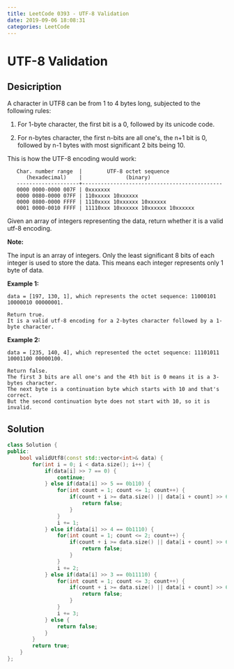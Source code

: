 ```yaml
---
title: LeetCode 0393 - UTF-8 Validation
date: 2019-09-06 18:08:31
categories: LeetCode
---
```

# UTF-8 Validation

<!--more-->

## Desicription


A character in UTF8 can be from 1 to 4 bytes long, subjected to the following rules:

1. For 1-byte character, the first bit is a 0, followed by its unicode code.

2. For n-bytes character, the first n-bits are all one's, the n+1 bit is 0, followed by n-1 bytes with most significant 2 bits being 10.
   
This is how the UTF-8 encoding would work:

```
   Char. number range  |        UTF-8 octet sequence
      (hexadecimal)    |              (binary)
   --------------------+---------------------------------------------
   0000 0000-0000 007F | 0xxxxxxx
   0000 0080-0000 07FF | 110xxxxx 10xxxxxx
   0000 0800-0000 FFFF | 1110xxxx 10xxxxxx 10xxxxxx
   0001 0000-0010 FFFF | 11110xxx 10xxxxxx 10xxxxxx 10xxxxxx
```

Given an array of integers representing the data, return whether it is a valid utf-8 encoding.

**Note:**

The input is an array of integers. Only the least significant 8 bits of each integer is used to store the data. This means each integer represents only 1 byte of data.

**Example 1:**

```
data = [197, 130, 1], which represents the octet sequence: 11000101 10000010 00000001.

Return true.
It is a valid utf-8 encoding for a 2-bytes character followed by a 1-byte character.
```

**Example 2:**

```
data = [235, 140, 4], which represented the octet sequence: 11101011 10001100 00000100.

Return false.
The first 3 bits are all one's and the 4th bit is 0 means it is a 3-bytes character.
The next byte is a continuation byte which starts with 10 and that's correct.
But the second continuation byte does not start with 10, so it is invalid.
```

## Solution

```cpp
class Solution {
public:
    bool validUtf8(const std::vector<int>& data) {
        for(int i = 0; i < data.size(); i++) {
            if(data[i] >> 7 == 0) {
                continue;
            } else if(data[i] >> 5 == 0b110) {
                for(int count = 1; count <= 1; count++) {
                    if(count + i >= data.size() || data[i + count] >> 6 != 0b10) {
                        return false;
                    }
                }
                i += 1;
            } else if(data[i] >> 4 == 0b1110) {
                for(int count = 1; count <= 2; count++) {
                    if(count + i >= data.size() || data[i + count] >> 6 != 0b10) {
                        return false;
                    }
                }
                i += 2;
            } else if(data[i] >> 3 == 0b11110) {
                for(int count = 1; count <= 3; count++) {
                    if(count + i >= data.size() || data[i + count] >> 6 != 0b10) {
                        return false;
                    }
                }
                i += 3;
            } else {
                return false;
            }
        }
        return true;
    }
};
```